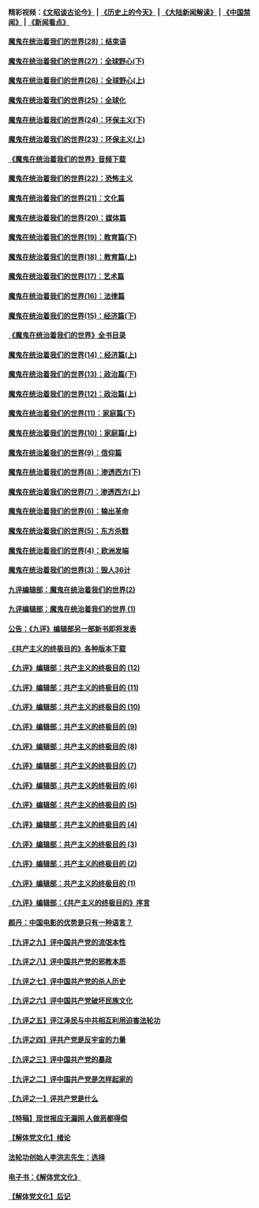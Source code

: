 #### 精彩视频：[《文昭谈古论今》](http://45.76.195.252/wenzhao) | [《历史上的今天》](http://45.76.195.252/today-in-history) | [《大陆新闻解读》](http://45.76.195.252/ntdtv-comedy) | [《中国禁闻》](http://45.76.195.252/ntdtv-news) | [《新闻看点》](http://45.76.195.252/news-insight) 

 #### [魔鬼在统治着我们的世界(28)：结束语](../pages/nsc422/n10936246.md?t=02131421) 

#### [魔鬼在统治着我们的世界(27)：全球野心(下)](../pages/nsc422/n10928319.md?t=02131421) 

#### [魔鬼在统治着我们的世界(26)：全球野心(上)](../pages/nsc422/n10900318.md?t=02131421) 

#### [魔鬼在统治着我们的世界(25)：全球化](../pages/nsc422/n10788205.md?t=02131421) 

#### [魔鬼在统治着我们的世界(24)：环保主义(下)](../pages/nsc422/n10695307.md?t=02131421) 

#### [魔鬼在统治着我们的世界(23)：环保主义(上)](../pages/nsc422/n10688613.md?t=02131421) 

#### [《魔鬼在统治着我们的世界》音频下载](../pages/nsc422/n10635553.md?t=02131421) 

#### [魔鬼在统治着我们的世界(22)：恐怖主义](../pages/nsc422/n10614727.md?t=02131421) 

#### [魔鬼在统治着我们的世界(21)：文化篇](../pages/nsc422/n10597706.md?t=02131421) 

#### [魔鬼在统治着我们的世界(20)：媒体篇](../pages/nsc422/n10586579.md?t=02131421) 

#### [魔鬼在统治着我们的世界(19)：教育篇(下)](../pages/nsc422/n10564808.md?t=02131421) 

#### [魔鬼在统治着我们的世界(18)：教育篇(上)](../pages/nsc422/n10526970.md?t=02131421) 

#### [魔鬼在统治着我们的世界(17)：艺术篇](../pages/nsc422/n10499093.md?t=02131421) 

#### [魔鬼在统治着我们的世界(16)：法律篇](../pages/nsc422/n10485969.md?t=02131421) 

#### [魔鬼在统治着我们的世界(15)：经济篇(下)](../pages/nsc422/n10469975.md?t=02131421) 

#### [《魔鬼在统治着我们的世界》全书目录](../pages/nsc422/n10464261.md?t=02131421) 

#### [魔鬼在统治着我们的世界(14)：经济篇(上)](../pages/nsc422/n10457370.md?t=02131421) 

#### [魔鬼在统治着我们的世界(13)：政治篇(下)](../pages/nsc422/n10448270.md?t=02131421) 

#### [魔鬼在统治着我们的世界(12)：政治篇(上)](../pages/nsc422/n10444576.md?t=02131421) 

#### [魔鬼在统治着我们的世界(11)：家庭篇(下)](../pages/nsc422/n10440961.md?t=02131421) 

#### [魔鬼在统治着我们的世界(10)：家庭篇(上)](../pages/nsc422/n10435448.md?t=02131421) 

#### [魔鬼在统治着我们的世界(9)：信仰篇](../pages/nsc422/n10432159.md?t=02131421) 

#### [魔鬼在统治着我们的世界(8)：渗透西方(下)](../pages/nsc422/n10429603.md?t=02131421) 

#### [魔鬼在统治着我们的世界(7)：渗透西方(上)](../pages/nsc422/n10426013.md?t=02131421) 

#### [魔鬼在统治着我们的世界(6)：输出革命](../pages/nsc422/n10421536.md?t=02131421) 

#### [魔鬼在统治着我们的世界(5)：东方杀戮](../pages/nsc422/n10417707.md?t=02131421) 

#### [魔鬼在统治着我们的世界(4)：欧洲发端](../pages/nsc422/n10414890.md?t=02131421) 

#### [魔鬼在统治着我们的世界(3)：毁人36计](../pages/nsc422/n10411583.md?t=02131421) 

#### [九评编辑部：魔鬼在统治着我们的世界(2)](../pages/nsc422/n10410036.md?t=02131421) 

#### [九评编辑部：魔鬼在统治着我们的世界 (1)](../pages/nsc422/n10406825.md?t=02131421) 

#### [公告：《九评》编辑部另一部新书即将发表](../pages/nsc422/n10405104.md?t=02131421) 

#### [《共产主义的终极目的》各种版本下载](../pages/nsc422/n10022138.md?t=02131421) 

#### [《九评》编辑部：共产主义的终极目的 (12)](../pages/nsc422/n9933272.md?t=02131421) 

#### [《九评》编辑部：共产主义的终极目的 (11)](../pages/nsc422/n9924973.md?t=02131421) 

#### [《九评》编辑部：共产主义的终极目的 (10)](../pages/nsc422/n9920883.md?t=02131421) 

#### [《九评》编辑部：共产主义的终极目的 (9)](../pages/nsc422/n9916363.md?t=02131421) 

#### [《九评》编辑部：共产主义的终极目的 (8)](../pages/nsc422/n9912488.md?t=02131421) 

#### [《九评》编辑部：共产主义的终极目的 (7)](../pages/nsc422/n9901176.md?t=02131421) 

#### [《九评》编辑部：共产主义的终极目的 (6)](../pages/nsc422/n9899359.md?t=02131421) 

#### [《九评》编辑部：共产主义的终极目的 (5)](../pages/nsc422/n9893174.md?t=02131421) 

#### [《九评》编辑部：共产主义的终极目的 (4)](../pages/nsc422/n9891246.md?t=02131421) 

#### [《九评》编辑部：共产主义的终极目的 (3)](../pages/nsc422/n9879879.md?t=02131421) 

#### [《九评》编辑部：共产主义的终极目的 (2)](../pages/nsc422/n9876205.md?t=02131421) 

#### [《九评》编辑部：共产主义的终极目的 (1)](../pages/nsc422/n9865857.md?t=02131421) 

#### [《九评》编辑部：《共产主义的终极目的》序言](../pages/nsc422/n9862666.md?t=02131421) 

#### [颜丹：中国电影的优势是只有一种语言？](../pages/nsc422/n9583062.md?t=02131421) 

#### [【九评之九】评中国共产党的流氓本性](../pages/nsc422/n737542.md?t=02131421) 

#### [【九评之八】评中国共产党的邪教本质](../pages/nsc422/n735942.md?t=02131421) 

#### [【九评之七】评中国共产党的杀人历史](../pages/nsc422/n733806.md?t=02131421) 

#### [【九评之六】评中国共产党破坏民族文化](../pages/nsc422/n731667.md?t=02131421) 

#### [【九评之五】评江泽民与中共相互利用迫害法轮功](../pages/nsc422/n730058.md?t=02131421) 

#### [【九评之四】评共产党是反宇宙的力量](../pages/nsc422/n727814.md?t=02131421) 

#### [【九评之三】评中国共产党的暴政](../pages/nsc422/n725597.md?t=02131421) 

#### [【九评之二】评中国共产党是怎样起家的](../pages/nsc422/n723946.md?t=02131421) 

#### [【九评之一】评共产党是什么](../pages/nsc422/n722529.md?t=02131421) 

#### [【特稿】现世报应无漏网 人做恶都得偿](../pages/nsc422/n4215167.md?t=02131421) 

#### [【解体党文化】绪论](../pages/nsc422/n1449356.md?t=02131421) 

#### [法轮功创始人李洪志先生：选择](../pages/nsc422/n3580738.md?t=02131421) 

#### [电子书：《解体党文化》](../pages/nsc422/n1573484.md?t=02131421) 

#### [【解体党文化】后记](../pages/nsc422/n1531999.md?t=02131421) 

